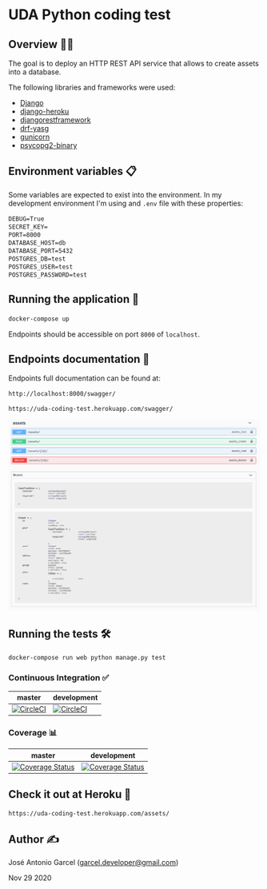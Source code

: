 # UDA Python coding test
## Overview :male_detective:
The goal is to deploy an HTTP REST API service that allows to create assets into a database.

The following libraries and frameworks were used:
- [Django](https://pypi.org/project/Django/)
- [django-heroku](https://pypi.org/project/django-heroku/)
- [djangorestframework](https://pypi.org/project/djangorestframework/)
- [drf-yasg](https://pypi.org/project/drf-yasg2/)
- [gunicorn](https://pypi.org/project/gunicorn/)
- [psycopg2-binary](https://pypi.org/project/psycopg2-binary/)

## Environment variables 📋

Some variables are expected to exist into the environment. In my development environment I'm using and `.env` file 
with these properties:
```properties
DEBUG=True
SECRET_KEY=
PORT=8000
DATABASE_HOST=db
DATABASE_PORT=5432
POSTGRES_DB=test
POSTGRES_USER=test
POSTGRES_PASSWORD=test
```


## Running the application 🚀
```bash
docker-compose up
```
Endpoints should be accessible on port `8000` of `localhost`.

## Endpoints documentation 📖

Endpoints full documentation can be found at:
```http request
http://localhost:8000/swagger/
```
```http request
https://uda-coding-test.herokuapp.com/swagger/
```

![Alt text](images/swagger.png?raw=true "Swagger documentation")

## Running the tests 🛠

```bash
docker-compose run web python manage.py test
```

### Continuous Integration :white_check_mark:

|master|development|
| ------------- | ------------- |
[![CircleCI](https://circleci.com/gh/Garcel/uda-coding-test/tree/master.svg?style=shield)](https://circleci.com/gh/Garcel/uda-coding-test/tree/master.svg?style=shield)|[![CircleCI](https://circleci.com/gh/Garcel/uda-coding-test/tree/development.svg?style=shield)](https://circleci.com/gh/Garcel/uda-coding-test/tree/development.svg?style=shield)

### Coverage :bar_chart:

|master|development|
| ------------- | ------------- |
[![Coverage Status](https://coveralls.io/repos/github/Garcel/uda-coding-test/badge.svg?branch=master)](https://coveralls.io/github/Garcel/uda-coding-test?branch=master)|[![Coverage Status](https://coveralls.io/repos/github/Garcel/uda-coding-test/badge.svg?branch=development)](https://coveralls.io/github/Garcel/uda-coding-test?branch=development)


## Check it out at Heroku :beers:

```http request
https://uda-coding-test.herokuapp.com/assets/
```

## Author :writing_hand:
José Antonio Garcel (garcel.developer@gmail.com)

Nov 29 2020